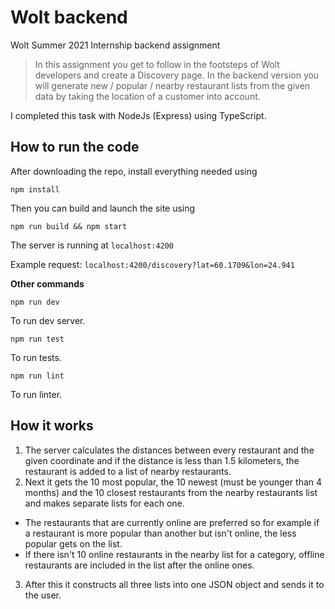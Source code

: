 # Wolt backend
Wolt Summer 2021 Internship backend assignment
> In this assignment you get to follow in the footsteps of Wolt developers and create a Discovery page. In the backend version you will generate new / popular / nearby restaurant lists from the given data by taking the location of a customer into account.

I completed this task with NodeJs (Express) using TypeScript.

## How to run the code
After downloading the repo, install everything needed using
```
npm install
```
Then you can build and launch the site using
```
npm run build && npm start
```
The server is running at `localhost:4200`

Example request: `localhost:4200/discovery?lat=60.1709&lon=24.941`

**Other commands**

```
npm run dev
```
To run dev server.
```
npm run test
```
To run tests.
```
npm run lint
```
To run linter.

## How it works

1. The server calculates the distances between every restaurant and the given coordinate and if the distance is less than 1.5 kilometers, the restaurant is added to a list of nearby restaurants.
2. Next it gets the 10 most popular, the 10 newest (must be younger than 4 months) and the 10 closest restaurants from the nearby restaurants list and makes separate lists for each one.
  - The restaurants that are currently online are preferred so for example if a restaurant is more popular than another but isn't online, the less popular gets on the list.
  - If there isn't 10 online restaurants in the nearby list for a category, offline restaurants are included in the list after the online ones.
3. After this it constructs all three lists into one JSON object and sends it to the user.
